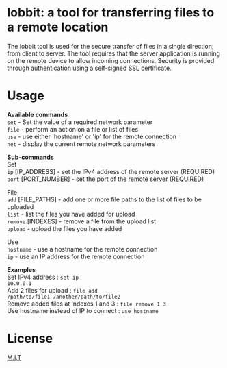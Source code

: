 # lobbit: a tool for transferring files to a remote location

The lobbit tool is used for the secure transfer of files in a single direction; from client to 
server. The tool requires that the server application is running on the remote device to allow incoming
connections. Security is provided through authentication using a self-signed SSL certificate.

# Usage

<b>Available commands</b></br>
<code>set</code> - Set the value of a required network parameter</br>
<code>file</code> - perform an action on a file or list of files</br>
<code>use</code> - use either 'hostname' or 'ip' for the remote connection</br>
<code>net</code> - display the current remote network parameters</br>

<b>Sub-commands</b></br>
Set</br>
<code>ip</code> [IP_ADDRESS] - set the IPv4 address of the remote server (REQUIRED)</br>
<code>port</code> [PORT_NUMBER] - set the port of the remote server (REQUIRED)</br>

File</br>
<code>add</code> [FILE_PATHS] - add one or more file paths to the list of files to be uploaded</br>
<code>list</code> - list the files you have added for upload</br>
<code>remove</code> [INDEXES] - remove a file from the upload list</br>
<code>upload</code> - upload the files you have added</br>

Use</br>
<code>hostname</code> - use a hostname for the remote connection</br>
<code>ip</code> - use an IP address for the remote connection</br>

<b>Examples</b></br>
  Set IPv4 address                       : <code>set ip 10.0.0.1</code></br>
  Add 2 files for upload                 : <code>file add /path/to/file1 /another/path/to/file2</code></br>
  Remove added files at indexes 1 and 3  : <code>file remove 1 3</code></br>
  Use hostname instead of IP to connect  : <code>use hostname</code></br>

# License

<a href="https://github.com/sedexdev/lobbit/blob/main/LICENSE">M.I.T</a>
